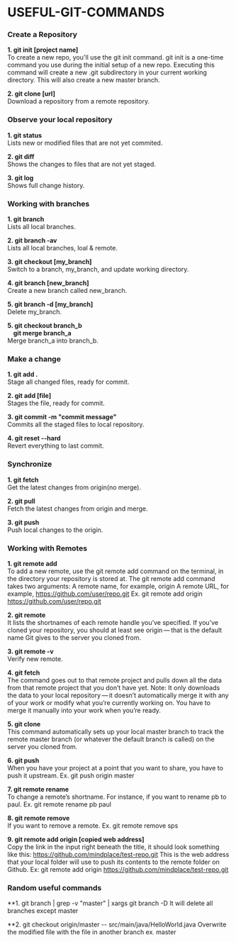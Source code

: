 # USEFUL-GIT-COMMANDS

### **Create a Repository**
**1. git init [project name]**<br />
To create a new repo, you'll use the git init command. git init is a one-time command you use during the initial setup of a new repo. Executing this command will create a new .git subdirectory in your current working directory. This will also create a new master branch.

**2. git clone [url]**<br />
Download a repository from a remote repository.

### **Observe your local repository**
**1. git status**<br />
Lists new or modified files that are not yet commited.

**2. git diff**<br />
Shows the changes to files that are not yet staged.

**3. git log**<br />
Shows full change history.

### **Working with branches**
**1. git branch**<br />
Lists all local branches.

**2. git branch -av**<br />
Lists all local branches, loal & remote.

**3. git checkout [my_branch]**<br />
Switch to a branch, my_branch, and update working directory.

**4. git branch [new_branch]**<br />
Create a new branch called new_branch.

**5. git branch -d [my_branch]**<br />
Delete my_branch.

**5. git checkout branch_b**<br />
**&nbsp; &nbsp; git merge branch_a**<br />
Merge branch_a into branch_b.

### **Make a change**
**1. git add .**<br />
Stage all changed files, ready for commit.

**2. git add [file]**<br />
Stages the file, ready for commit.

**3. git commit -m "commit message"**<br />
Commits all the staged files to local repository.

**4. git reset --hard**<br />
Revert everything to last commit.

### **Synchronize**
**1. git fetch**<br />
Get the latest changes from origin(no merge).

**2. git pull**<br />
Fetch the latest changes from origin and merge.

**3. git push**<br />
Push local changes to the origin.

### **Working with Remotes**
**1. git remote add <remote name> <url>**<br />
To add a new remote, use the git remote add command on the terminal, in the directory your repository is stored at.
The git remote add command takes two arguments:
A remote name, for example, origin
A remote URL, for example, https://github.com/user/repo.git
Ex. git remote add origin https://github.com/user/repo.git

**2. git remote**<br />
It lists the shortnames of each remote handle you’ve specified. If you’ve cloned your repository, you should at least see origin — that is the default name Git gives to the server you cloned from.

**3. git remote -v**<br />
Verify new remote.

**4. git fetch <remote>**<br />
The command goes out to that remote project and pulls down all the data from that remote project that you don’t have yet.
Note: It only downloads the data to your local repository — it doesn’t automatically merge it with any of your work or modify what you’re currently working on. You have to merge it manually into your work when you’re ready.

**5. git clone**<br />
This command automatically sets up your local master branch to track the remote master branch (or whatever the default branch is called) on the server you cloned from.

**6. git push <remote> <branch>**<br />
When you have your project at a point that you want to share, you have to push it upstream.
Ex. git push origin master
  
**7. git remote rename**<br />
To change a remote’s shortname. For instance, if you want to rename pb to paul.
Ex. git remote rename pb paul

**8. git remote remove <remote>**<br />
If you want to remove a remote.
Ex. git remote remove sps

**9. git remote add origin [copied web address]**<br />
Copy the link in the input right beneath the title, it should look something like this: https://github.com/mindplace/test-repo.git This is the web address that your local folder will use to push its contents to the remote folder on Github.
Ex: git remote add origin https://github.com/mindplace/test-repo.git

### **Random useful commands**
**1. git branch | grep -v "master" | xargs git branch -D
It will delete all branches except master

**2. git checkout origin/master -- src/main/java/HelloWorld.java
Overwrite the modified file with the file in another branch ex. master